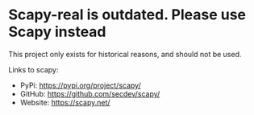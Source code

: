 # Scapy-real is outdated. Please use Scapy instead #

This project only exists for historical reasons, and should
not be used.

Links to scapy:
 - PyPi: https://pypi.org/project/scapy/
 - GitHub: https://github.com/secdev/scapy/
 - Website: https://scapy.net/
